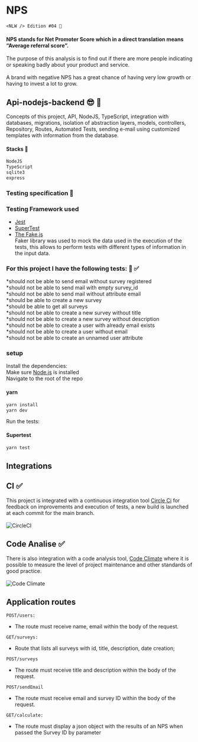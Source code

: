 # NPS
```
<NLW /> Edition #04 🚀
```

#### NPS stands for Net Promoter Score which in a direct translation means “Average referral score”.
The purpose of this analysis is to find out if there are more people indicating or speaking badly about your product and service. <br/>  
A brand with negative NPS has a great chance of having very low growth or having to invest a lot to grow.

## Api-nodejs-backend 😎 🥁
Concepts of this project, API, NodeJS, TypeScript, integration with databases, migrations, isolation of abstraction layers, models, controllers, Repository, Routes, Automated Tests, sending e-mail using customized templates with information from the database.

#### Stacks 🚀
```bash
NodeJS
TypeScript
sqlite3
express
```
### Testing specification 🤖
### Testing Framework used
* [Jest](https://jestjs.io/)
* [SuperTest](https://github.com/visionmedia/supertest)
* [The Fake.js](https://github.com/marak/Faker.js/) <br/>
Faker library was used to mock the data used in the execution of the tests, this allows to perform tests with different types of information in the input data.

### For this project I have the following tests: 🤖 ✅

*should not be able to send email without survey registered<br/>
*should not be able to send mail with empty survey_id <br/>
*should not be able to send mail without attribute email <br/>
*should be able to create a new survey <br/>
*should be able to get all surveys <br/>
*should not be able to create a new survey without title <br/>
*should not be able to create a new survey without description <br/>
*should not be able to create a user with already email exists <br/>
*should not be able to create a user without email <br/> 
*should not be able to create an unnamed user attribute <br/>

### setup

Install the dependencies:<br/>
Make sure [Node.js](https://nodejs.org/) is installed <br/>
Navigate to the root of the repo <br/>

#### yarn
```bash
yarn install
yarn dev
``` 
Run the tests:
#### Supertest
```bash
yarn test
```

## Integrations
## CI ✅
This project is integrated with a continuous integration tool [Circle Ci](https://circleci.com/) for feedback on improvements and execution of tests, a new build is launched at each commit for the main branch. <br/> <br/>
![CircleCI](https://img.shields.io/circleci/build/github/heziofernandes/nps-nlw04)

## Code Analise ✅
There is also integration with a code analysis tool, [Code Climate](https://codeclimate.com/) where it is possible to measure the level of project maintenance and other standards of good practice. <br/> <br/>
![Code Climate](https://img.shields.io/codeclimate/maintainability-percentage/heziofernandes/nps-nlw04?style=plastic)

## Application routes
```
POST/users:
```
* The route must receive name, email within the body of the request. 
```
GET/surveys:
```
* Route that lists all surveys with id, title, description, date creation;
```
POST/surveys
```
* The route must receive title and description within the body of the request. 
```
POST/sendEmail
```
* The route must receive email and survey ID within the body of the request. 
```
GET/calculate:
```
* The route must display a json object with the results of an NPS when passed the Survey ID by parameter


